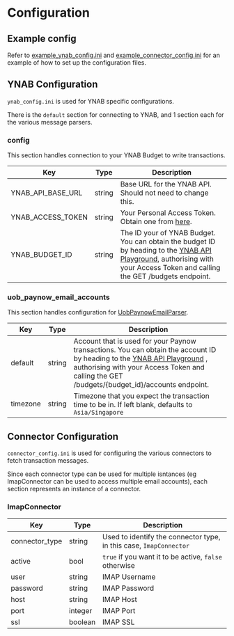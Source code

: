 # Configuration

## Example config

Refer to [example_ynab_config.ini](example_ynab_config.ini) and [example_connector_config.ini](example_connector_config.ini) for an example of how to set up the configuration files.

## YNAB Configuration

`ynab_config.ini` is used for YNAB specific configurations.

There is the `default` section for connecting to YNAB, and 1 section each for the various message parsers.

### config

This section handles connection to your YNAB Budget to write transactions.

| Key               | Type   | Description                                                                                                                                                               |
|-------------------|--------|---------------------------------------------------------------------------------------------------------------------------------------------------------------------------|
| YNAB_API_BASE_URL | string | Base URL for the YNAB API. Should not need to change this.                                                                                                                |
| YNAB_ACCESS_TOKEN | string | Your Personal Access Token. Obtain one from [here]( https://api.ynab.com/#personal-access-tokens ).                                                                       |
| YNAB_BUDGET_ID    | string | The ID your of YNAB Budget. You can obtain the budget ID by heading to the [YNAB API Playground](https://api.ynab.com/v1), authorising with your Access Token and calling the GET /budgets endpoint. |


### uob_paynow_email_accounts

This section handles configuration for [UobPaynowEmailParser](../message_parsers/uob_paynow_email.py).

| Key      | Type   | Description                                                                                                                                                                                                             |
|----------|--------|-------------------------------------------------------------------------------------------------------------------------------------------------------------------------------------------------------------------------|
| default  | string | Account that is used for your Paynow transactions. You can obtain the account ID by heading to the  [YNAB API Playground](https://api.ynab.com/v1) , authorising with your Access Token and calling the GET /budgets/{budget_id}/accounts endpoint. |
| timezone | string | Timezone that you expect the transaction time to be in. If left blank, defaults to `Asia/Singapore`|

## Connector Configuration

`connector_config.ini` is used for configuring the various connectors to fetch transaction messages.

Since each connector type can be used for multiple isntances (eg ImapConnector can be used to access multiple email accounts), each section represents an instance of a connector.

### ImapConnector

| Key                       | Type    | Description                                                        |
|---------------------------|---------|--------------------------------------------------------------------|
| connector_type            | string  | Used to identify the connector type, in this case, `ImapConnector` |
| active                    | bool    | `true` if you want it to be active, `false` otherwise              |
| user                      | string  | IMAP Username                                                      |
| password                  | string  | IMAP Password                                                      |
| host                      | string  | IMAP Host                                                          |
| port                      | integer | IMAP Port                                                          |
| ssl                       | boolean | IMAP SSL                                                           |
